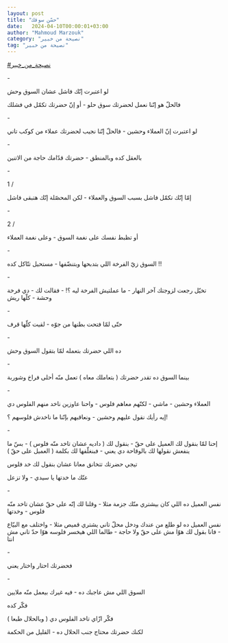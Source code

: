 ```yaml
---
layout: post
title: "حسّن سوقك"
date:   2024-04-10T00:00:01+03:00
author: "Mahmoud Marzouk"
category: "نصيحة من خبير"
tag: "نصيحة من خبير"
---
```



[<u>\#نصيحة\_من\_خبير</u>](https://www.facebook.com/hashtag/%D9%86%D8%B5%D9%8A%D8%AD%D8%A9_%D9%85%D9%86_%D8%AE%D8%A8%D9%8A%D8%B1?__eep__=6&__cft__%5b0%5d=AZWgRlGGxtPW2LZc2rSMRaRfaPgtTP2KWiAmcX0ND1F491QVV8aH09Rzt72FDS-7P_kxQ8kFRI9WnFch2FWrcL2-ZtwMXGzHfE6JbU8a9KnXEtnirBqAczDRrUGOy1c3rhee_0yW0kSRWyIqLzFd5iKqPWSO8yxlSUSfyPKuirClWj1MUJ68Z42AdKf51Fb-Sk8&__tn__=*NK-R)

\-

لو اعتبرت إنّك فاشل عشان السوق وحش

فالحلّ هو إنّنا نعمل لحضرتك سوق حلو - أو إنّ حضرتك تكمّل في
فشلك

\-

لو اعتبرت إنّ العملاء وحشين - فالحلّ إنّنا نجيب لحضرتك
عملاء من كوكب تاني

\-

بالعقل كده وبالمنطق - حضرتك قدّامك حاجة من الاتنين

\-

1 /

إمّا إنّك تكمّل فاشل بسبب السوق والعملاء - لكن المحصّلة إنّك
هتبقى فاشل

\-

2 /

أو تظبط نفسك على نغمة السوق - وعلى نغمة العملاء

\-

السوق زيّ الفرخة اللي بتدبحها وبتنضّفها - مستحيل تتّاكل
كده !!

\-

تخيّل رجعت لزوجتك آخر النهار - ما عملتيش الفرخة ليه ؟! -
فقالت لك - دي فرخة وحشة - كلّها ريش

\-

حتّى لمّا فتحت بطنها من جوّه - لقيت كلّها قرف

\-

ده اللي حضرتك بتعمله لمّا بتقول السوق وحش

\-

بينما السوق ده تقدر حضرتك ( بتعاملك معاه ) تعمل منّه أحلى
فراخ وشوربة

\-

العملاء وحشين - ماشي - لكنّهم معاهم فلوس - واحنا عاوزين
ناخد منهم الفلوس دي

إيه رأيك نقول عليهم وحشين - ونعاقبهم بإنّنا ما ناخدش
فلوسهم ؟!

\-

إحنا لمّا بنقول لك العميل على حقّ - بنقول لك ( داديه عشان
تاخد منّه فلوس ) - بسّ ما ينفعش نقولها لك بالوقاحة دي يعني - فبنغلّفها لك
بكلمة ( العميل على حقّ )

تيجي حضرتك تتخانق معانا عشان بنقول لك خد فلوس

عنّك ما خدتها يا سيدي - ولا تزعل

\-

نفس العميل ده اللي كان بيشتري منّك جزمة مثلا - وقلنا لك
إنّه على حقّ عشان تاخد منّه فلوس - وخدتها

نفس العميل ده لو طلع من عندك ودخل محلّ تاني يشتري قميص
مثلا - واختلف مع البيّاع - فانا بقول لك هوّا مش على حقّ ولا حاجة - طالما
اللي هيخسر فلوسه هوّا حدّ تاني مش انتا

\-

فحضرتك احتار واختار يعني

\-

السوق اللي مش عاجبك ده - فيه غيرك بيعمل منّه
ملايين

فكّر كده

فكّر ازّاي تاخد الفلوس دي ( وبالحلال طبعا )

لكنك حضرتك محتاج جنب الحلال ده - القليل من الحكمة
